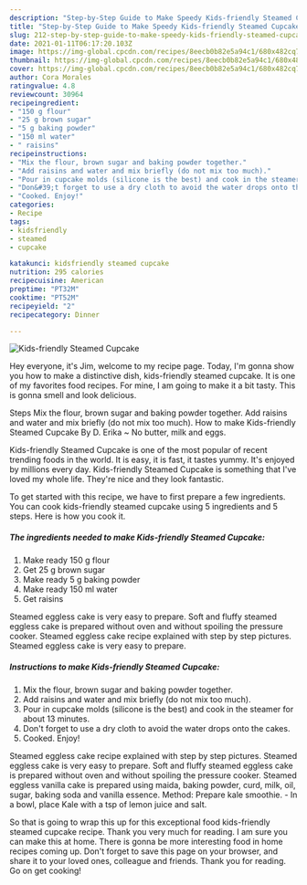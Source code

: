 ```yaml
---
description: "Step-by-Step Guide to Make Speedy Kids-friendly Steamed Cupcake"
title: "Step-by-Step Guide to Make Speedy Kids-friendly Steamed Cupcake"
slug: 212-step-by-step-guide-to-make-speedy-kids-friendly-steamed-cupcake
date: 2021-01-11T06:17:20.103Z
image: https://img-global.cpcdn.com/recipes/8eecb0b82e5a94c1/680x482cq70/kids-friendly-steamed-cupcake-recipe-main-photo.jpg
thumbnail: https://img-global.cpcdn.com/recipes/8eecb0b82e5a94c1/680x482cq70/kids-friendly-steamed-cupcake-recipe-main-photo.jpg
cover: https://img-global.cpcdn.com/recipes/8eecb0b82e5a94c1/680x482cq70/kids-friendly-steamed-cupcake-recipe-main-photo.jpg
author: Cora Morales
ratingvalue: 4.8
reviewcount: 30964
recipeingredient:
- "150 g flour"
- "25 g brown sugar"
- "5 g baking powder"
- "150 ml water"
- " raisins"
recipeinstructions:
- "Mix the flour, brown sugar and baking powder together."
- "Add raisins and water and mix briefly (do not mix too much)."
- "Pour in cupcake molds (silicone is the best) and cook in the steamer for about 13 minutes."
- "Don&#39;t forget to use a dry cloth to avoid the water drops onto the cakes."
- "Cooked. Enjoy!"
categories:
- Recipe
tags:
- kidsfriendly
- steamed
- cupcake

katakunci: kidsfriendly steamed cupcake 
nutrition: 295 calories
recipecuisine: American
preptime: "PT32M"
cooktime: "PT52M"
recipeyield: "2"
recipecategory: Dinner

---
```



![Kids-friendly Steamed Cupcake](https://img-global.cpcdn.com/recipes/8eecb0b82e5a94c1/680x482cq70/kids-friendly-steamed-cupcake-recipe-main-photo.jpg)

Hey everyone, it's Jim, welcome to my recipe page. Today, I'm gonna show you how to make a distinctive dish, kids-friendly steamed cupcake. It is one of my favorites food recipes. For mine, I am going to make it a bit tasty. This is gonna smell and look delicious.

Steps Mix the flour, brown sugar and baking powder together. Add raisins and water and mix briefly (do not mix too much). How to make Kids-friendly Steamed Cupcake By D. Erika ~ No butter, milk and eggs.

Kids-friendly Steamed Cupcake is one of the most popular of recent trending foods in the world. It is easy, it is fast, it tastes yummy. It's enjoyed by millions every day. Kids-friendly Steamed Cupcake is something that I've loved my whole life. They're nice and they look fantastic.


To get started with this recipe, we have to first prepare a few ingredients. You can cook kids-friendly steamed cupcake using 5 ingredients and 5 steps. Here is how you cook it.

<!--inarticleads1-->

##### The ingredients needed to make Kids-friendly Steamed Cupcake:

1. Make ready 150 g flour
1. Get 25 g brown sugar
1. Make ready 5 g baking powder
1. Make ready 150 ml water
1. Get  raisins


Steamed eggless cake is very easy to prepare. Soft and fluffy steamed eggless cake is prepared without oven and without spoiling the pressure cooker. Steamed eggless cake recipe explained with step by step pictures. Steamed eggless cake is very easy to prepare. 

<!--inarticleads2-->

##### Instructions to make Kids-friendly Steamed Cupcake:

1. Mix the flour, brown sugar and baking powder together.
1. Add raisins and water and mix briefly (do not mix too much).
1. Pour in cupcake molds (silicone is the best) and cook in the steamer for about 13 minutes.
1. Don&#39;t forget to use a dry cloth to avoid the water drops onto the cakes.
1. Cooked. Enjoy!


Steamed eggless cake recipe explained with step by step pictures. Steamed eggless cake is very easy to prepare. Soft and fluffy steamed eggless cake is prepared without oven and without spoiling the pressure cooker. Steamed eggless vanilla cake is prepared using maida, baking powder, curd, milk, oil, sugar, baking soda and vanilla essence. Method: Prepare kale smoothie. - In a bowl, place Kale with a tsp of lemon juice and salt. 

So that is going to wrap this up for this exceptional food kids-friendly steamed cupcake recipe. Thank you very much for reading. I am sure you can make this at home. There is gonna be more interesting food in home recipes coming up. Don't forget to save this page on your browser, and share it to your loved ones, colleague and friends. Thank you for reading. Go on get cooking!
